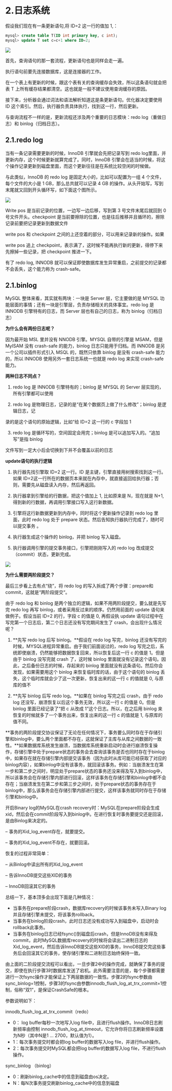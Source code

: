 # 2.日志系统

假设我们现在有一条更新语句,将 ID=2 这一行的值加 1,：

```sql
mysql> create table T(ID int primary key, c int);
mysql> update T set c=c+1 where ID=2;
```

![](http://clsaa-big-data-notes-1252032169.cossh.myqcloud.com/2019-02-20-152057.png)

首先，查询语句的那一套流程，更新语句也是同样会走一遍。

执行语句前要先连接数据库，这是连接器的工作。

在一个表上有更新的时候，跟这个表有关的查询缓存会失效，所以这条语句就会把表 T 上所有缓存结果都清空。这也就是一般不建议使用查询缓存的原因。

接下来，分析器会通过词法和语法解析知道这是条更新语句。优化器决定要使用 ID 这个索引。然后，执行器负责具体执行，找到这一行，然后更新。

与查询流程不一样的是，更新流程还涉及两个重要的日志模块：redo log（重做日志）和 binlog（归档日志）。


## 2.1.redo log

当有一条记录需要更新的时候，InnoDB 引擎就会先把记录写到 redo log里面，并更新内存，这个时候更新就算完成了。同时，InnoDB 引擎会在适当的时候，将这个操作记录更新到磁盘里面，而这个更新往往是在系统比较空闲的时候做。

与此类似，InnoDB 的 redo log 是固定大小的，比如可以配置为一组 4 个文件，每个文件的大小是 1 GB，那么总共就可以记录 4 GB 的操作。从头开始写，写到末尾就又回到开头循环写，如下面这个图所示。

![](http://clsaa-big-data-notes-1252032169.cossh.myqcloud.com/2019-02-20-152504.png)

Write pos 是当前记录的位置，一边写一边后移，写到第 3 号文件末尾后就回到 0 号文件开头。checkpoint 是当前要擦除的位置，也是往后推移并且循环的，擦除记录前要把记录更新到数据文件

write pos 和 checkpoint 之间的上还空着的部分，可以用来记录新的操作。如果

write pos 追上 checkpoint，表示满了，这时候不能再执行新的更新，得停下来先擦掉一些记录，把 checkpoint 推进一下。

有了 redo log, INNODB 就可以保证即使数据库发生异常重启，之前提交的记录都不会丢失，这个能力称为 crash-safe。

## 2.1.binlog

MySQL 整体来看，其实就有两块：一块是 Server 层，它主要做的是 MYSQL 功能层面的事情；还有一块是引擎层，负责存储相关的具体事宜。redo log 是 INNODB 引擎特有的日志，而 Server 层也有自己的日志，称为 binlog（归档日志）

**为什么会有两份日志呢？**

因为最开始 MSL 里并没有 NNODB 引擎。MYSQL 自带的引擎是 MSAM，但是MyISAM 没有 crash-safe 的能力，binlog 日志只能用于归档。而 INNODB 是另一个公司以插件形式引入 MSQL 的，既然只依靠 binlog 是没有 crash-safe 能力的，所以 INNODB 使用另外一套日志系统一也就是 redo log 来实现 crash-safe 能力。

**两种日志不同点？**

1. redo log 是 INNODB 引擎特有的；binlog 是 MYSQL 的 Server 层实现的，所有引擎都可以使用

2. redo log 是物理日志，记录的是“在某个数据页上做了什么修改”；binlog 是逻辑日志，记

录的是这个语句的原始逻辑，比如“给 ID=2 这一行的 c 字段加 1

3. redo log 是循环写的，空间固定会用完；binlog 是可以追加写入的。“追加写”是指 binlog

文件写到一定大小后会切换到下并不会覆盖以前的日志

**update语句的执行逻辑**

1. 执行器先找引擎取 ID=2 这一行。ID 是主键，引擎直接用树搜索找到这一行。如果 ID=2这一行所在的数据页本来就在內存中，就直接返回给执行器；否则，需要先从磁盘读入内存，然后再返回。

2. 执行器拿到引擎给的行数据，把这个值加上 1, 比如原来是 N，现在就是 N+1, 得到新的行数据，再调用引擎接口写入这行新数据。

3. 引擎将这行新数据更新到内存中，同时将这个更新操作记录到 redo log 里面，此时 redo log 处于 prepare 状态。然后告知执行器执行完成了，随时可以提交事务 。
4. 执行器生成这个操作的 binlog，并把 binlog 写入磁盘。
5. 执行器调用引擎的提交事务接口，引擎把刚刚写入的 redo log 改成提交（commit）状态，更新完成。

![](http://clsaa-big-data-notes-1252032169.cossh.myqcloud.com/2019-02-20-154103.png)

**为什么需要两阶段提交？**

最后三步看上去有点“绕”，将 redo log 的写入拆成了两个步骤：prepare和 commit，这就是“两阶段提交“。

由于 redo log 和 binlog 是两个独立的逻辑，如果不用两阶段提交，要么就是先写完 redo log 再写 binlog，或者采用反过来的顺序。仍然用前面的 update 语句来做例子。假设当前 ID=2 的行，字段 c 的值是 0, 再假设执 update 语句过程中在写完第一个日志后，第二个日志还没有写完期间发生了 crash，会出现什么情况呢？

1. **先写 redo log 后写 binlog。**假设在 redo log 写完，binlog 还没有写完的时候，MYSQL进程异常重启。由于我们前面说过的，redo log 写完之后，系统即使崩溃，仍然能够把数据恢复回来，所以恢复后这一行 c 的值是 1。但是由于 binlog 没写完就 crash 了，这时候 binlog 里面就没有记录这个语句。因此，之后备份日志的时候，存起来的 binlog 里面就没有这条语句。然后你会发现，如果需要用这个 binlog 来恢复临时库的话，由于这个语句的 binlog 丢失，这个临时库就会少了这一次更新，恢复出来的这一行 c 的值就是 0, 与原库的值不

2. **先写 binlog 后写 redo log。**如果在 binlog 写完之后 crash，由于 redo log 还没写，崩溃恢复以后这个事务无效，所以这一行 c 的值是 0。但是 binlog 里面已经记录了“把 c 从改成 1”这个日志。所以，在之后用 binlog 来恢复的时候就多了一个事务出来，恢复出来的这一行 c 的值就是 1, 与原库的值不同。

**事务的两阶段提交协议保证了无论在任何情况下，事务要么同时存在于存储引擎和binlog中，要么两个里面都不存在，这就保证了主库与从库之间数据的一致性。**如果数据库系统发生崩溃，当数据库系统重新启动时会进行崩溃恢复操作，存储引擎中处于prepare状态的事务会去查询该事务是否也同时存在于binlog中，如果存在就在存储引擎内部提交该事务（因为此时从库可能已经获取了对应的binlog内容），如果binlog中没有该事务，就回滚该事务。例如：当崩溃发生在第一步和第二步之间时，明显处于prepare状态的事务还没来得及写入到binlog中，所以该事务会在存储引擎内部进行回滚，这样该事务在存储引擎和binlog中都不会存在；当崩溃发生在第二步和第三步之间时，处于prepare状态的事务存在于binlog中，那么该事务会在存储引擎内部进行提交，这样该事务就同时存在于存储引擎和binlog中。

开启Binary log的MySQL在crash recovery时：MySQL在prepare阶段会生成xid，然后会在commit阶段写入到binlog中。在进行恢复时事务要提交还是回滚，是由Binlog来决定的。

– 事务的Xid_log_event存在，就要提交。

– 事务的Xid_log_event不存在，就要回滚。

恢复的过程非常简单：

– 从Binlog中读出所有的Xid_log_event

– 告诉InnoDB提交这些XID的事务

– InnoDB回滚其它的事务

总结一下，基本顶多会出现下面是几种情况：

- 当事务在prepare阶段crash，数据库recovery的时候该事务未写入Binary log并且存储引擎未提交，将该事务rollback。
- 当事务在binlog阶段crash，此时日志还没有成功写入到磁盘中，启动时会rollback此事务。
- 当事务在binlog日志已经fsync()到磁盘后crash，但是InnoDB没有来得及commit，此时MySQL数据库recovery的时候将会读出二进制日志的Xid_log_event，然后告诉InnoDB提交这些XID的事务，InnoDB提交完这些事务后会回滚其它的事务，使存储引擎和二进制日志始终保持一致。

由上面的二阶段提交流程可以看出，一旦步骤2中的操作完成，就确保了事务的提交，即使在执行步骤3时数据库发送了宕机。此外需要注意的是，每个步骤都需要进行一次fsync操作才能保证上下两层数据的一致性。步骤2的fsync参数由sync_binlog=1控制，步骤3的fsync由参数innodb_flush_log_at_trx_commit=1控制，俗称“双1”，是保证CrashSafe的根本。

参数说明如下：

innodb_flush_log_at_trx_commit（redo）

- 0： log buffer每秒一次地写入log file中，且进行flush操作。InnoDB日志刷新频率由控制 innodb_flush_log_at_timeout，它允许你将日志刷新频率设置为N秒（其中N是1 … 2700，默认值为1）。
- 1：每次事务提交时都会把log buffer的数据写入log file，并进行flush操作。
- 2：每次事务提交时MySQL都会把log buffer的数据写入log file，不进行flush操作。

sync_binlog （binlog）

- 0：刷新binlog_cache中的信息到磁盘由os决定。
- N：每N次事务提交刷新binlog_cache中的信息到磁盘